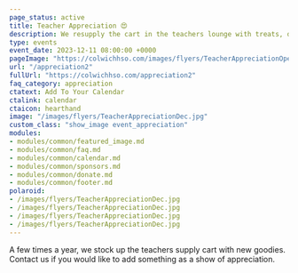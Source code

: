 ```yaml
---
page_status: active
title: Teacher Appreciation 😍
description: We resupply the cart in the teachers lounge with treats, drinks, supplies and more.
type: events
event_date: 2023-12-11 08:00:00 +0000
pageImage: "https://colwichhso.com/images/flyers/TeacherAppreciationOpenGraph.jpg"
url: "/appreciation2"
fullUrl: "https://colwichhso.com/appreciation2"
faq_category: appreciation
ctatext: Add To Your Calendar
ctalink: calendar
ctaicon: hearthand
image: "/images/flyers/TeacherAppreciationDec.jpg"
custom_class: "show_image event_appreciation"
modules:
- modules/common/featured_image.md
- modules/common/faq.md
- modules/common/calendar.md
- modules/common/sponsors.md
- modules/common/donate.md
- modules/common/footer.md
polaroid: 
- /images/flyers/TeacherAppreciationDec.jpg
- /images/flyers/TeacherAppreciationDec.jpg
- /images/flyers/TeacherAppreciationDec.jpg
- /images/flyers/TeacherAppreciationDec.jpg
---
```

A few times a year, we stock up the teachers supply cart with new goodies. Contact us if you would like to add something as a show of appreciation.